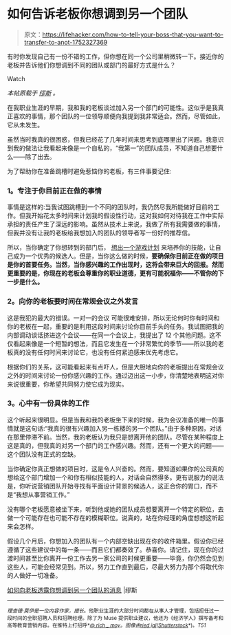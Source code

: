 # 如何告诉老板你想调到另一个团队

> 原文：<https://lifehacker.com/how-to-tell-your-boss-that-you-want-to-transfer-to-anot-1752327369>

有时你发现自己有一份不错的工作，但你想在同一个公司里稍微转一下。接近你的老板并告诉他们你想调到不同的团队或部门的最好方式是什么？

Watch

*本帖原载于* [*缪斯*](https://www.themuse.com/advice/how-to-break-the-news-to-your-boss-that-you-want-to-transfer-to-another-team) *。*

在我职业生涯的早期，我和我的老板谈过加入另一个部门的可能性。这似乎是我真正喜欢的事情，那个团队的一位领导顺便向我提到我非常适合。然而，尽管如此，它从未发生。

虽然当时我真的很困惑，但我已经花了几年时间来思考到底哪里出了问题。我意识到我的做法让我看起来像是一个自私的，“我第一”的团队成员，不知道自己想要什么——除了出去。

为了帮助你在准备跳槽时避免惹恼你的老板，有三件事要记住:

### **1。专注于你目前正在做的事情**

事情是这样的:当我试图跳槽到一个不同的团队时，我仍然尽我所能做好目前的工作。但我开始花太多时间来计划我的假设性行动，这对我如何对待我在工作中实际承担的责任产生了深远的影响。虽然从技术上来说，我做了所有我需要做的事情，但我并没有让我的老板给我想加入的团队的领导者写一份好的推荐信。

所以，当你确定了你想转到的部门后， [想出一个游戏计划](https://www.themuse.com/advice/13-ways-to-show-your-boss-youre-ready-for-the-big-promotion) 来培养你的技能，让自己成为一个优秀的候选人。但是，当你这么做的时候，**要确保你目前正在做的项目是你的首要任务。当然，当你感兴趣的工作出现时，这将会带来巨大的回报。然而更重要的是，你现在的老板会尊重你的职业道德，更有可能祝福你——不管你的下一步是什么。**

### **2。向你的老板要时间在常规会议之外发言**

这是我犯的最大的错误。一对一的会议 可能很难安排，所以无论何时你有时间和你的老板在一起，重要的是利用这段时间来讨论你目前手头的任务。我试图把我的内部调动谈话挤进这个会议——在同一个会议上，我提出了 12 个其他问题。这不仅看起来像是一个短暂的想法，而且它发生在一个非常繁忙的季节——所以我的老板真的没有任何时间来讨论它，也没有任何紧迫感来优先考虑它。

根据你们的关系，这可能看起来有点吓人，但是大胆地向你的老板提出在常规会议之外的时间来讨论一份你感兴趣的工作。通过迈出这一小步，你清楚地表明这对你来说很重要，你希望共同努力使它成为现实。

### **3。心中有一份具体的工作**

这个听起来很明显。但是当我和我的老板坐下来的时候，我为会议准备的唯一的事情就是这句话:“我真的很有兴趣加入另一栋楼的另一个团队。”由于多种原因，对话在那里停滞不前。当然，我的老板认为我只是想离开他的团队。尽管在某种程度上这是真的，但我真的对另一个部门的工作感兴趣。然而，还有一个更大的问题——这个团队没有正式的空缺。

当你确定你真正想做的项目时，这是令人兴奋的。然而，要知道如果你的公司真的想给这个部门增加一个和你有相似技能的人，对话会自然得多。更有说服力的说法是，你听说营销团队开始寻找有平面设计背景的候选人，这正合你的胃口，而不是“我想从事营销工作。”

没有哪个老板愿意被坐下来，听到他或她的团队成员想要离开一个特定的职位，去做一个可能存在也可能不存在的模糊职位。说真的，站在你经理的角度想想这听起来会怎样。

假设几个月后，你想加入的团队有一个内部空缺出现在你的收件箱里。假设你已经遵循了这些建议中的每一条——而且它们都奏效了。恭喜你。请记住，现在你的过渡时间甚至比你离开一份工作去另一家公司的时候更重要——毕竟，你仍然会见到这些人，可能会经常见到。所以，努力工作直到最后，尽最大努力为那个将取代你的人做好一切准备。

[如何向老板透露你想调到另一个团队的消息](https://www.themuse.com/advice/how-to-break-the-news-to-your-boss-that-you-want-to-transfer-to-another-team) |缪斯

* * *

<small>*理查德·莫伊是一位内容作家，擅长*</small>[<small></small>](http://www.stackoverflowcareers.com/)*<small>*。他职业生涯的大部分时间都在从事人才管理，包括担任过一段时间的全职招聘人员和招聘经理。除了为 Muse 提供职业建议，他还为《经济学人》撰写备考和高等教育营销内容。在推特上打招呼*</small>[<small>*@ rich _ moy*</small>](http://twitter.com/rich_moy)<small>*。图像由*</small>[<small>*ried jal*</small>](http://www.shutterstock.com/pic-166143851/stock-vector-worker-jumping-and-smiling-happily-moving-to-the-new-office-for-a-better-job.html)<small>*(*</small>[<small>*Shutterstock*</small>](http://shutterstock.com)<small>*)。*T51</small>*